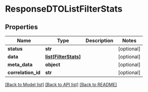 # ResponseDTOListFilterStats

## Properties
Name | Type | Description | Notes
------------ | ------------- | ------------- | -------------
**status** | **str** |  | [optional] 
**data** | [**list[FilterStats]**](FilterStats.md) |  | [optional] 
**meta_data** | **object** |  | [optional] 
**correlation_id** | **str** |  | [optional] 

[[Back to Model list]](../README.md#documentation-for-models) [[Back to API list]](../README.md#documentation-for-api-endpoints) [[Back to README]](../README.md)

